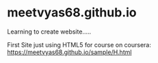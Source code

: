 # meetvyas68.github.io
Learning to create website.....

First Site just using HTML5 for course on coursera: <https://meetvyas68.github.io/sample/H.html>
